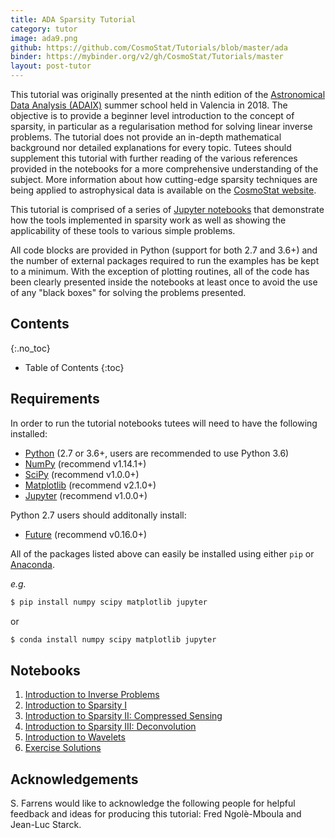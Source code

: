 ```yaml
---
title: ADA Sparsity Tutorial
category: tutor
image: ada9.png
github: https://github.com/CosmoStat/Tutorials/blob/master/ada
binder: https://mybinder.org/v2/gh/CosmoStat/Tutorials/master
layout: post-tutor
---
```


This tutorial was originally presented at the ninth edition of the
[Astronomical Data Analysis (ADAIX)](http://ada.cosmostat.org/) summer school held in Valencia
in 2018. The objective is to provide a beginner level introduction to the concept of sparsity, in particular as a regularisation method for solving linear inverse problems. The tutorial does not provide an in-depth mathematical background nor detailed explanations for every topic. Tutees should supplement this tutorial with further reading of the various references provided in the notebooks for a more comprehensive understanding of the subject. More information about how cutting-edge sparsity techniques are being applied to astrophysical data is available on the <a href="http://www.cosmostat.org/" target_="blank">CosmoStat website</a>.

This tutorial is comprised of a series of <a href="https://jupyter-notebook.readthedocs.io/en/stable/" target_="blanck">Jupyter notebooks</a> that demonstrate how the tools implemented in sparsity work as well as showing the applicability of these tools to various simple problems.

All code blocks are provided in Python (support for both 2.7 and 3.6+) and the number of external packages required to run the examples has be kept to a minimum. With the exception of plotting routines, all of the code has been clearly presented inside the notebooks at least once to avoid the use of any "black boxes" for solving the problems presented.

## Contents
{:.no_toc}

* Table of Contents
{:toc}


## Requirements

In order to run the tutorial notebooks tutees will need to have the following installed:

* <a href="https://www.python.org/" target_="blank">Python</a> (2.7 or 3.6+, users are recommended to use Python 3.6)
* <a href="http://www.numpy.org/" target_="blank">NumPy</a> (recommend v1.14.1+)
* <a href="https://www.scipy.org/" target_="blank">SciPy</a> (recommend v1.0.0+)
* <a href="https://matplotlib.org/" target_="blank">Matplotlib</a> (recommend v2.1.0+)
* <a href="http://jupyter.org/" target_="blank">Jupyter</a> (recommend v1.0.0+)

Python 2.7 users should additonally install:

* <a href="https://pypi.org/project/future/" target_="blank">Future</a> (recommend v0.16.0+)

All of the packages listed above can easily be installed using either `pip` or <a href="https://www.anaconda.com/" target_="blank">Anaconda</a>.

*e.g.*

```bash
$ pip install numpy scipy matplotlib jupyter
```

or

```bash
$ conda install numpy scipy matplotlib jupyter
```

## Notebooks

1. [Introduction to Inverse Problems](https://mybinder.org/v2/gh/CosmoStat/Tutorials/master?filepath=%2Fada%2Finverse_problems_1.ipynb)
1. [Introduction to Sparsity I](https://mybinder.org/v2/gh/CosmoStat/Tutorials/master?filepath=%2Fada%2Fsparsity_1.ipynb)
1. [Introduction to Sparsity II: Compressed Sensing](https://mybinder.org/v2/gh/CosmoStat/Tutorials/master?filepath=%2Fada%2Fsparsity_2_compressed_sensing.ipynb)
1. [Introduction to Sparsity III: Deconvolution](https://mybinder.org/v2/gh/CosmoStat/Tutorials/master?filepath=%2Fada%2Fsparsity_3_deconvolution.ipynb)
1. [Introduction to Wavelets](https://mybinder.org/v2/gh/CosmoStat/Tutorials/master?filepath=%2Fada%2Fwavelets_1.ipynb)
1. [Exercise Solutions](https://mybinder.org/v2/gh/CosmoStat/Tutorials/master?filepath=%2Fada%2Fexercise_solutions.ipynb)

## Acknowledgements

S. Farrens would like to acknowledge the following people for helpful feedback and ideas for producing this tutorial: Fred Ngolè-Mboula and Jean-Luc Starck.
